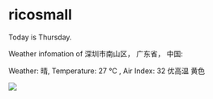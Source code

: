 # ricosmall

Today is Thursday.

Weather infomation of 深圳市南山区， 广东省， 中国: 

Weather: 晴, Temperature: 27 ℃ , Air Index: 32 优高温 黄色

<img src="https://github-readme-stats.vercel.app/api?username=ricosmall&show_icons=true" />
